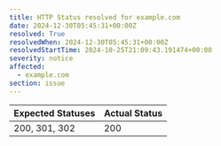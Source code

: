 ```yaml
---
title: HTTP Status resolved for example.com
date: 2024-12-30T05:45:31+00:00Z
resolved: True
resolvedWhen: 2024-12-30T05:45:31+00:00Z
resolvedStartTime: 2024-10-25T21:09:43.191474+00:00
severity: notice
affected:
  - example.com
section: issue
---
```


| Expected Statuses | Actual Status  |
|-------------------|----------------|
| 200, 301, 302 | 200 |
